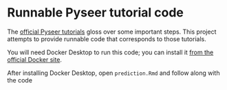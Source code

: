 # Runnable Pyseer tutorial code

The [official Pyseer tutorials](https://pyseer.readthedocs.io/) gloss over some important steps. This project attempts to provide runnable code that corresponds to those tutorials.

You will need Docker Desktop to run this code; you can install it [from the official Docker site](https://www.docker.com/get-started).

After installing Docker Desktop, open `prediction.Rmd` and follow along with the code
